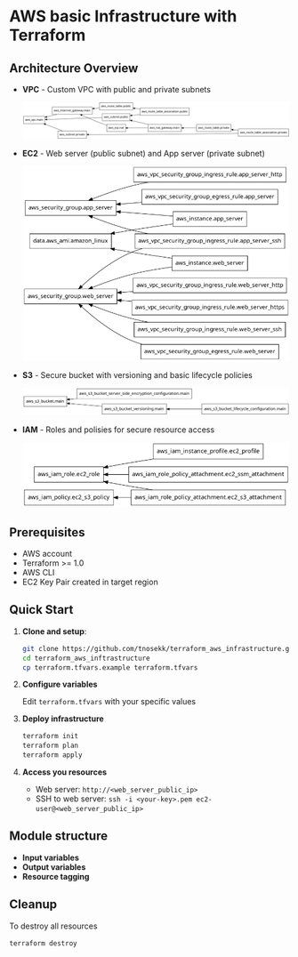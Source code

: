 # AWS basic Infrastructure with Terraform

## Architecture Overview

- **VPC** - Custom VPC with public and private subnets

    ![vpc-graph](/graphs/vpc_graph.png)

- **EC2** - Web server (public subnet) and App server (private subnet)

    ![ec2-graph](/graphs/ec2_graph.png)

- **S3** - Secure bucket with versioning and basic lifecycle policies

    ![s3-graph](/graphs/s3_graph.png)

- **IAM** - Roles and polisies for secure resource access

    ![iam-graph](/graphs/iam_graph.png)

## Prerequisites

- AWS account
- Terraform >= 1.0
- AWS CLI
- EC2 Key Pair created in target region

## Quick Start

1. **Clone and setup**:

    ```bash
    git clone https://github.com/tnosekk/terraform_aws_infrastructure.git
    cd terraform_aws_inftrastructure
    cp terraform.tfvars.example terraform.tfvars
    ```

2. **Configure variables**

    Edit `terraform.tfvars` with your specific values

3. **Deploy infrastructure**

    ```bash
    terraform init
    terraform plan
    terraform apply
    ```

4. **Access you resources**

    - Web server: `http://<web_server_public_ip>`
    - SSH to web server: `ssh -i <your-key>.pem ec2-user@<web_server_public_ip>`

## Module structure

- **Input variables**
- **Output variables**
- **Resource tagging**

## Cleanup

To destroy all resources

```bash
terraform destroy
```
